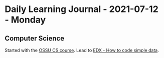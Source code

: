 # Daily Learning Journal - 2021-07-12 - Monday

## Computer Science

Started with the [OSSU CS course](https://github.com/ossu/computer-science#core-programming).
Lead to [EDX - How to code simple data](https://learning.edx.org/course/course-v1:UBCx+HtC1x+2T2017/home).
